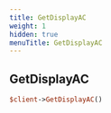 ```yaml
---
title: GetDisplayAC
weight: 1
hidden: true
menuTitle: GetDisplayAC
---
```

## GetDisplayAC
```perl
$client->GetDisplayAC()
```